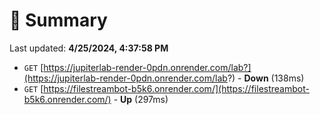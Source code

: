 # 📖 Summary
Last updated: **4/25/2024, 4:37:58 PM**

- `GET` [https://jupiterlab-render-0pdn.onrender.com/lab?](https://jupiterlab-render-0pdn.onrender.com/lab?) - **Down** (138ms)
- `GET` [https://filestreambot-b5k6.onrender.com/](https://filestreambot-b5k6.onrender.com/) - **Up** (297ms)
